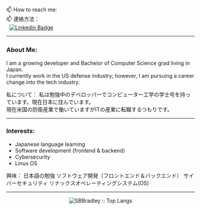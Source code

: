 <!-- ### Hi there 👋
**SBBradley/SBBradley** is a ✨ _special_ ✨ repository because its `README.md` (this file) appears on your GitHub profile.
Here are some ideas to get you started:
- 🔭 I’m currently working on ...
- 🌱 I’m currently learning ...
- 👯 I’m looking to collaborate on ... 
- 🤔 I’m looking for help with ...
- 💬 Ask me about ...
- 😄 Pronouns: ...
- ⚡ Fun fact: ... -->

📫 How to reach me:<br>
📫 連絡方法：<br>
&nbsp; [![Linkedin Badge](https://img.shields.io/badge/-SBBradley-blue?style=flat&logo=Linkedin&logoColor=white)](https://www.linkedin.com/in/sbbradley)

---

### About Me:　
I am a growing developer and Bachelor of Computer Science grad living in Japan.<br>
I currently work in the US defense industry; however, I am pursuing a career change into the tech industry.

私について：
私は勉強中のデベロッパーでコンピューター工学の学士号を持っています。現在日本に住んでいます。<br>
現在米国の防衛産業で働いていますがITの産業に転職するつもりです。

---
  
### Interests: 
- Japanese language learning
- Software development (frontend & backend)
- Cybersecurity
- Linux OS
  
興味：
日本語の勉強
ソフトウェア開発（フロントエンド＆バックエンド）
サイバーセキュリティ
リナックスオペレーティングシステム(OS)

--- 

<p align="center"><img src="https://github-readme-stats.vercel.app/api/top-langs/?username=SBBradley&langs_count=10&theme=monokai&layout=compact" alt="SBBradley :: Top Langs" /></p>